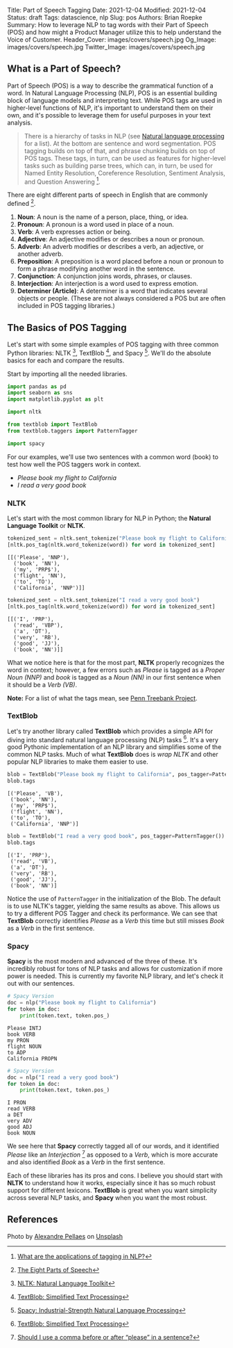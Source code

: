 Title: Part of Speech Tagging
Date: 2021-12-04
Modified: 2021-12-04
Status: draft
Tags: datascience, nlp
Slug: pos
Authors: Brian Roepke
Summary: How to leverage NLP to tag words with their Part of Speech (POS) and how might a Product Manager utilize this to help understand the Voice of Customer.
Header_Cover: images/covers/speech.jpg
Og_Image: images/covers/speech.jpg
Twitter_Image: images/covers/speech.jpg

## What is a Part of Speech?

Part of Speech (POS) is a way to describe the grammatical function of a word. In Natural Language Processing (NLP), POS is an essential building block of language models and interpreting text. While POS tags are used in higher-level functions of NLP, it's important to understand them on their own, and it's possible to leverage them for useful purposes in your text analysis.

> There is a hierarchy of tasks in NLP (see [Natural language processing](https://en.wikipedia.org/wiki/Natural_language_processing#Major_tasks_in_NLP) for a list). At the bottom are sentence and word segmentation. POS tagging builds on top of that, and phrase chunking builds on top of POS tags. These tags, in turn, can be used as features for higher-level tasks such as building parse trees, which can, in turn, be used for Named Entity Resolution, Coreference Resolution, Sentiment Analysis, and Question Answering [^QUORA].

There are eight different parts of speech in English that are commonly defined [^POS].

1. **Noun**: A noun is the name of a person, place, thing, or idea.
2. **Pronoun**: A pronoun is a word used in place of a noun.
3. **Verb**: A verb expresses action or being.
4. **Adjective**: An adjective modifies or describes a noun or pronoun.
5. **Adverb**: An adverb modifies or describes a verb, an adjective, or another adverb.
6. **Preposition**: A preposition is a word placed before a noun or pronoun to form a phrase modifying another word in the sentence.
7. **Conjunction**: A conjunction joins words, phrases, or clauses.
8. **Interjection**: An interjection is a word used to express emotion. 
9. **Determiner (Article)**: A determiner is a word that indicates several objects or people. (These are not always considered a POS but are often included in POS tagging libraries.)

## The Basics of POS Tagging

Let's start with some simple examples of POS tagging with three common Python libraries: NLTK [^NLTK], TextBlob [^BLOB], and Spacy [^SPACY]. We'll do the absolute basics for each and compare the results.

Start by importing all the needed libraries.

```python
import pandas as pd
import seaborn as sns
import matplotlib.pyplot as plt

import nltk

from textblob import TextBlob
from textblob.taggers import PatternTagger

import spacy
```

For our examples, we'll use two sentences with a common word (book) to test how well the POS taggers work in context.

* *Please book my flight to California*
* *I read a very good book*  

### NLTK

Let's start with the most common library for NLP in Python; the **Natural Language Toolkit** or **NLTK**.

```python
tokenized_sent = nltk.sent_tokenize("Please book my flight to California")
[nltk.pos_tag(nltk.word_tokenize(word)) for word in tokenized_sent]
```
```text
[[('Please', 'NNP'),
  ('book', 'NN'),
  ('my', 'PRP$'),
  ('flight', 'NN'),
  ('to', 'TO'),
  ('California', 'NNP')]]
```

```python
tokenized_sent = nltk.sent_tokenize("I read a very good book")
[nltk.pos_tag(nltk.word_tokenize(word)) for word in tokenized_sent]
```
```text
[[('I', 'PRP'),
  ('read', 'VBP'),
  ('a', 'DT'),
  ('very', 'RB'),
  ('good', 'JJ'),
  ('book', 'NN')]]
```

What we notice here is that for the most part, **NLTK** properly recognizes the word in context; however, a few errors such as *Please* is tagged as a *Proper Noun (NNP)* and *book* is tagged as a *Noun (NN)* in our first sentence when it should be a *Verb (VB)*. 

**Note:** For a list of what the tags mean, see [Penn Treebank Project](https://www.ling.upenn.edu/courses/Fall_2003/ling001/penn_treebank_pos.html).

### TextBlob

Let's try another library called **TextBlob** which provides a simple API for diving into standard natural language processing (NLP) tasks [^BLOB]. It's a very good Pythonic implementation of an NLP library and simplifies some of the common NLP tasks. Much of what **TextBlob** does is *wrap NLTK* and other popular NLP libraries to make them easier to use.

```python
blob = TextBlob("Please book my flight to California", pos_tagger=PatternTagger())
blob.tags
```
```text
[('Please', 'VB'),
 ('book', 'NN'),
 ('my', 'PRP$'),
 ('flight', 'NN'),
 ('to', 'TO'),
 ('California', 'NNP')]
```

```python
blob = TextBlob("I read a very good book", pos_tagger=PatternTagger())
blob.tags
```
```text
[('I', 'PRP'),
 ('read', 'VB'),
 ('a', 'DT'),
 ('very', 'RB'),
 ('good', 'JJ'),
 ('book', 'NN')]
```

Notice the use of `PatternTagger` in the initialization of the Blob. The default is to use NLTK's tagger, yielding the same results as above. This allows us to try a different POS Tagger and check its performance. We can see that **TextBlob** correctly identifies *Please* as a *Verb* this time but still misses *Book* as a *Verb* in the first sentence.

### Spacy

**Spacy** is the most modern and advanced of the three of these. It's incredibly robust for tons of NLP tasks and allows for customization if more power is needed. This is currently my favorite NLP library, and let's check it out with our sentences.

```python
# Spacy Version
doc = nlp("Please book my flight to California")
for token in doc:
    print(token.text, token.pos_)
```
```text
Please INTJ
book VERB
my PRON
flight NOUN
to ADP
California PROPN
```

```python
# Spacy Version
doc = nlp("I read a very good book")
for token in doc:
    print(token.text, token.pos_)
```
```text
I PRON
read VERB
a DET
very ADV
good ADJ
book NOUN
```

We see here that **Spacy** correctly tagged all of our words, and it identified *Please* like an *Interjection* [^PLEASE] as opposed to a *Verb*, which is more accurate and also identified *Book* as a *Verb* in the first sentence.

Each of these libraries has its pros and cons. I believe you should start with **NLTK** to understand how it works, especially since it has so much robust support for different lexicons. **TextBlob** is great when you want simplicity across several NLP tasks, and **Spacy** when you want the most robust.

## References

Photo by <a href="https://unsplash.com/@apellaes?utm_source=unsplash&utm_medium=referral&utm_content=creditCopyText">Alexandre Pellaes</a> on <a href="https://unsplash.com/s/photos/conferences?utm_source=unsplash&utm_medium=referral&utm_content=creditCopyText">Unsplash</a>

[^QUORA]: [What are the applications of tagging in NLP?](https://www.quora.com/What-are-the-applications-of-tagging-in-NLP)
[^POS]: [The Eight Parts of Speech](https://www.butte.edu/departments/cas/tipsheets/grammar/parts_of_speech.html)
[^WIKI]: [Part of Speech on Wikipedia](https://en.wikipedia.org/wiki/Part_of_speech)
[^NLTK]: [NLTK: Natural Language Toolkit](https://www.nltk.org)
[^BLOB]: [TextBlob: Simplified Text Processing](https://textblob.readthedocs.io/en/dev/)
[^SPACY]: [Spacy: Industrial-Strength Natural Language Processing](https://spacy.io)
[^PLEASE]: [Should I use a comma before or after “please” in a sentence?](https://prowritingaid.com/grammar/1008092/Should-I-use-a-comma-before-or-after-“please”-in-a-sentence)
